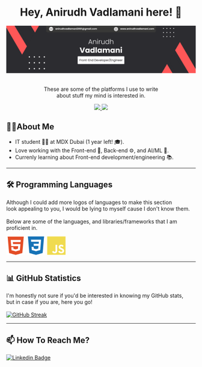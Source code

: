 
  <h1 align="center">Hey, Anirudh Vadlamani here! 👋</h1>
  <img src="Banner.png"> <br><br>
  
  <div align="center">
    <p>
      These are some of the platforms I use to write <br> 
      about stuff my mind is interested in. <br>
    </p>  
    <a href="https://anirudhvadlamani.hashnode.dev/" target="_blank">
      <img src="https://img.shields.io/badge/Hashnode-2962FF?style=for-the-badge&logo=hashnode&logoColor=white">
    </a>
    <a href="https://medium.com/@anirudhvadlamani2001" target="_blank">
      <img src="https://img.shields.io/badge/Medium-12100E?style=for-the-badge&logo=medium&logoColor=white">
    </a>  
  </div>  
  
## 👨‍💻About Me
- IT student 🧑‍🎓 at MDX Dubai (1 year left! 🎓).
- Love working with the Front-end 🎨, Back-end ⚙️, and AI/ML 🤖.
- Currenly learning about Front-end development/engineering 📚.
<hr>

## 🛠️ Programming Languages
Although I could add more logos of languages to make this section <br>
look appealing to you, I would be lying to myself cause I don't know them. <br><br>
Below are some of the languages, and libraries/frameworks that I am proficient in.
<div>
    <img src="https://github.com/devicons/devicon/blob/master/icons/html5/html5-plain.svg" alt="Logo of HTML5" width="50">
    <img src="https://github.com/devicons/devicon/blob/master/icons/css3/css3-plain.svg" alt="Logo of CSS3" width="50">
    <img src="https://github.com/devicons/devicon/blob/master/icons/javascript/javascript-plain.svg" alt="Logo of JavaScript" width="50">
</div>
<hr>

## 📊 GitHub Statistics
I'm honestly not sure if you'd be interested in knowing my GitHub stats, <br>
but in case if you are, here you go! <br><br>
[![GitHub Streak](http://github-readme-streak-stats.herokuapp.com?user=AV2001&theme=dark&background=000000)](https://git.io/streak-stats)
<hr>

## 📫 How To Reach Me?
[![Linkedin Badge](https://img.shields.io/badge/LinkedIn-0077B5?style=for-the-badge&logo=linkedin&logoColor=white)](https://www.linkedin.com/in/anirudh-vadlamani/)
